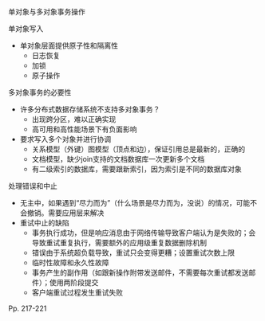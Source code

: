 单对象与多对象事务操作

单对象写入

-   单对象层面提供原子性和隔离性
    -   日志恢复
    -   加锁
    -   原子操作



多对象事务的必要性

-   许多分布式数据存储系统不支持多对象事务？
    -   出现跨分区，难以正确实现
    -   高可用和高性能场景下有负面影响
-   要求写入多个对象并进行协调
    -   关系模型（外键）图模型（顶点和边），保证引用总是最新的，正确的
    -   文档模型，缺少join支持的文档数据库一次更新多个文档
    -   有二级索引的数据库，需要跟新索引，因为索引是不同的数据库对象



处理错误和中止

-   无主中，如果遇到“尽力而为”（什么场景是尽力而为，没说）的情况，可能不会撤销。需要应用层来解决
-   重试中止的缺陷
    -   事务执行成功，但是响应消息由于网络传输导致客户端认为是失败的；会导致重试重复执行，需要额外的应用级重复数据删除机制
    -   错误由于系统超负载导致，重试只会变得更糟；设置重试次数上限
    -   临时性故障和永久性故障
    -   事务产生的副作用（如跟新操作附带发送邮件，不需要每次重试都发送邮件）；使用两阶段提交
    -   客户端重试过程发生重试失败



Pp. 217-221